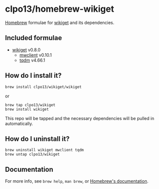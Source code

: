 # clpo13/homebrew-wikiget

[Homebrew](https://brew.sh) formulae for [wikiget](https://github.com/clpo13/wikiget) and its dependencies.

## Included formulae

* [wikiget](https://github.com/clpo13/wikiget) v0.8.0
  * [mwclient](https://github.com/mwclient/mwclient) v0.10.1
  * [tqdm](https://tqdm.github.io/) v4.66.1

## How do I install it?

```shell
brew install clpo13/wikiget/wikiget
```

or

```shell
brew tap clpo13/wikiget
brew install wikiget
```

This repo will be tapped and the necessary dependencies will be pulled in automatically.

## How do I uninstall it?

```shell
brew uninstall wikiget mwclient tqdm
brew untap clpo13/wikiget
```

## Documentation

For more info, see `brew help`, `man brew`, or [Homebrew's documentation](https://docs.brew.sh).
